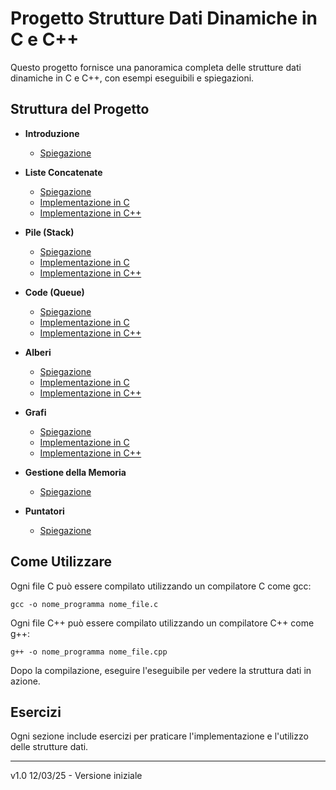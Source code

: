 # Progetto Strutture Dati Dinamiche in C e C++

Questo progetto fornisce una panoramica completa delle strutture dati dinamiche in C e C++, con esempi eseguibili e spiegazioni.

## Struttura del Progetto
- **Introduzione**
  - [Spiegazione](00_introduzione.md)

- **Liste Concatenate**
  - [Spiegazione](01_liste_concatenate.md)
  - [Implementazione in C](01_c_linked_list.c)
  - [Implementazione in C++](01_cpp_linked_list.cpp)
  
- **Pile (Stack)**
  - [Spiegazione](02_pile.md)
  - [Implementazione in C](02_c_stack.c)
  - [Implementazione in C++](02_cpp_stack.cpp)
  
- **Code (Queue)**
  - [Spiegazione](03_code.md)
  - [Implementazione in C](03_c_queue.c)
  - [Implementazione in C++](cpp_queue.cpp)
  
- **Alberi**
  - [Spiegazione](04_alberi.md)
  - [Implementazione in C](c_binary_tree.c)
  - [Implementazione in C++](cpp_binary_tree.cpp)
  
- **Grafi**
  - [Spiegazione](05_grafi.md)
  - [Implementazione in C](c_graph.c)
  - [Implementazione in C++](cpp_graph.cpp)

- **Gestione della Memoria**
  - [Spiegazione](20_gestione_della_memoria_in_c_e_c++.md)

- **Puntatori**
  - [Spiegazione](21_puntatori_in_c_e_cpp.md)

## Come Utilizzare

Ogni file C può essere compilato utilizzando un compilatore C come gcc:
```
gcc -o nome_programma nome_file.c
```

Ogni file C++ può essere compilato utilizzando un compilatore C++ come g++:
```
g++ -o nome_programma nome_file.cpp
```

Dopo la compilazione, eseguire l'eseguibile per vedere la struttura dati in azione.

## Esercizi

Ogni sezione include esercizi per praticare l'implementazione e l'utilizzo delle strutture dati.

---
v1.0 12/03/25 - Versione iniziale